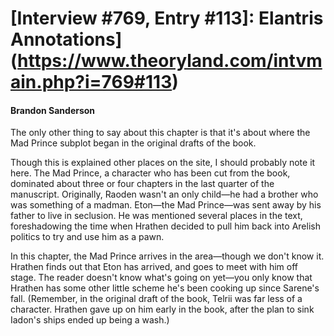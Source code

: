 # [Interview #769, Entry #113]: Elantris Annotations](https://www.theoryland.com/intvmain.php?i=769#113)

#### Brandon Sanderson

The only other thing to say about this chapter is that it's about where the Mad Prince subplot began in the original drafts of the book.

Though this is explained other places on the site, I should probably note it here. The Mad Prince, a character who has been cut from the book, dominated about three or four chapters in the last quarter of the manuscript. Originally, Raoden wasn't an only child—he had a brother who was something of a madman. Eton—the Mad Prince—was sent away by his father to live in seclusion. He was mentioned several places in the text, foreshadowing the time when Hrathen decided to pull him back into Arelish politics to try and use him as a pawn.

In this chapter, the Mad Prince arrives in the area—though we don't know it. Hrathen finds out that Eton has arrived, and goes to meet with him off stage. The reader doesn't know what's going on yet—you only know that Hrathen has some other little scheme he's been cooking up since Sarene's fall. (Remember, in the original draft of the book, Telrii was far less of a character. Hrathen gave up on him early in the book, after the plan to sink Iadon's ships ended up being a wash.)

